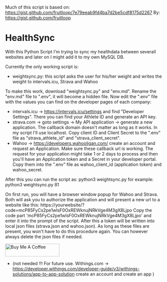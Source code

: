 
Much of this script is based on: https://gist.github.com/fruitloop/7e79eeab9fd4ba7d2be5cdf8175d2267
By: https://gist.github.com/fruitloop

# HealthSync
With this Python Script I'm trying to sync my healthdata between severall websites and later on I might add it to my own MySQL DB.

Currently the only working script is:
- weightsync.py: this script asks the user for his/her weight and writes the weight to intervals.icu, Strava and Wahoo

To make this work, download "weightsync.py" and "env.md". Rename the "env.md" file to ".env", it will become a hidden file.
Now edit the ".env" file with the values you can find on the developer pages of each company:
- intervals.icu -> https://intervals.icu/settings and find "Developer Settings". There you can find your Athlete ID and generate an API key.
- strava.com -> goto settings -> My API application -> generate a new application. The callback domain doesn't matter as long as it works. In my script I'll use localhost. Copy client ID and Client Secret to the ".env" file as "strava_athlete_id" and "strava_client_secret".
- Wahoo -> https://developers.wahooligan.com/ create an account and request an Application. Make sure these callback url is working. The request for your application might take 1 or 2 days to process and then you'll have an Application token and a Secret in your developer portal. Copy them into the ".env" file as wahoo_client_id (application token) and wahoo_secret.

After this you can run the script as:
python3 weightsync.py <yourweight>
for example:
python3 weightsync.py 81

On first run, you will have a browser window popup for Wahoo and Strava. Both will ask you to authorize the application and will present a new url to a website like this:
https://yourwebsite/?code=mcP85FyCs2pe1wlsF0OxREWknujNRkVge4M3gX8Ljpo
Copy the code part 'mcP85FyCs2pe1wlsF0OxREWknujNRkVge4M3gX8Ljpo' and enter it into the prompt of the script. After this a token will be written into local json files (strava.json and wahoo.json). As long as these files are present, you won't have to do this procedure again. You can however always delete the json files if needed.



<a href="https://www.buymeacoffee.com/thegabeman" target="_blank"><img src="https://cdn.buymeacoffee.com/buttons/default-orange.png" alt="Buy Me A Coffee" height="41" width="174"></a>

























- (not needed !!! For future use. Withings.com -> https://developer.withings.com/developer-guide/v3/withings-solutions/app-to-app-solution create an account and create an app )
